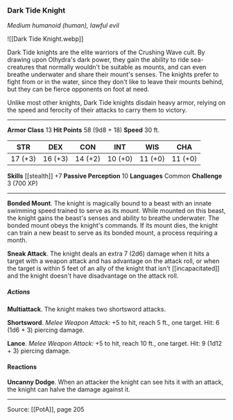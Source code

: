 ### Dark Tide Knight
_Medium humanoid (human), lawful evil_

![[Dark Tide Knight.webp]]

Dark Tide knights are the elite warriors of the Crushing Wave cult. By drawing upon Olhydra's dark power, they gain the ability to ride sea-creatures that normally wouldn't be suitable as mounts, and can even breathe underwater and share their mount's senses. The knights prefer to fight from or in the water, since they don't like to leave their mounts behind, but they can be fierce opponents on foot at need.

Unlike most other knights, Dark Tide knights disdain heavy armor, relying on the speed and ferocity of their attacks to carry them to victory.






---

**Armor Class** 13
**Hit Points** 58 (9d8 + 18)
**Speed** 30 ft.

| STR     | DEX     | CON     | INT     | WIS     | CHA     |
|---------|---------|---------|---------|---------|---------|
| 17 (+3) | 16 (+3) | 14 (+2) | 10 (+0) | 11 (+0) | 11 (+0) |

**Skills** [[stealth]] +7
**Passive Perception** 10
**Languages** Common
**Challenge** 3 (700 XP)

---

**Bonded Mount**. The knight is magically bound to a beast with an innate swimming speed trained to serve as its mount. While mounted on this beast, the knight gains the beast's senses and ability to breathe underwater. The bonded mount obeys the knight's commands. If its mount dies, the knight can train a new beast to serve as its bonded mount, a process requiring a month.

**Sneak Attack**. The knight deals an extra 7 (2d6) damage when it hits a target with a weapon attack and has advantage on the attack roll, or when the target is within 5 feet of an ally of the knight that isn't [[incapacitated]] and the knight doesn't have disadvantage on the attack roll.

##### Actions
**Multiattack**. The knight makes two shortsword attacks.

**Shortsword**. _Melee Weapon Attack:_ +5 to hit, reach 5 ft., one target. Hit: 6 (1d6 + 3) piercing damage.

**Lance**. _Melee Weapon Attack:_ +5 to hit, reach 10 ft., one target. Hit: 9 (1d12 + 3) piercing damage.

#### Reactions
**Uncanny Dodge**. When an attacker the knight can see hits it with an attack, the knight can halve the damage against it.


---

Source: [[PotA]], page 205